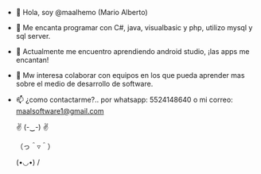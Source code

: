 - 👋 Hola, soy @maalhemo (Mario Alberto)
- 👀 Me encanta programar con C#, java, visualbasic y php, utilizo mysql y sql server. 
- 🌱 Actualmente  me encuentro aprendiendo android studio, ¡las apps me encantan!
- 💞️ Mw interesa colaborar con equipos en los que pueda aprender mas sobre el medio de desarrollo de software.
- 📫 ¿como contactarme?.. por whatsapp: 5524148640 o mi correo: maalsoftware1@gmail.com

 	✌ (-‿-) ✌
  
  （っ＾▿＾）
  
   (•◡•) /
